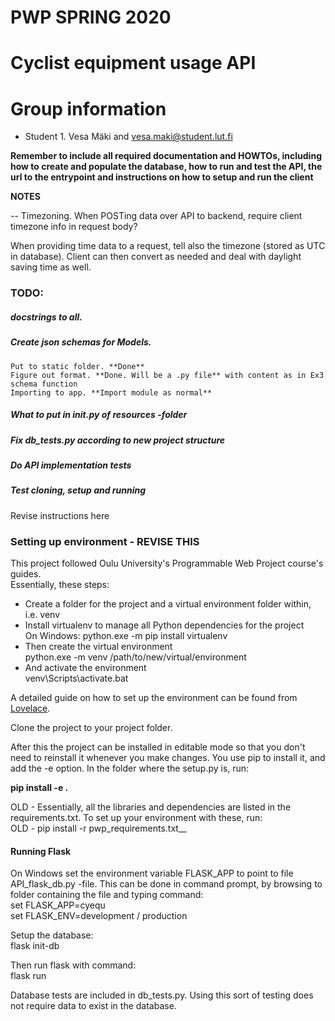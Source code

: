 # PWP SPRING 2020
# Cyclist equipment usage API
# Group information
* Student 1. Vesa Mäki and vesa.maki@student.lut.fi


__Remember to include all required documentation and HOWTOs, including how to create and populate the database, how to run and test the API, the url to the entrypoint and instructions on how to setup and run the client__

**NOTES**

-- Timezoning.
When POSTing data over API to backend, require client timezone info in request body?

When providing time data to a request, tell also the timezone (stored as UTC in database). Client can then convert as needed and deal with daylight saving time as well.

### TODO: ###
#####    docstrings to all. #####

##### Create json schemas for Models. #####
    Put to static folder. **Done**  
    Figure out format. **Done. Will be a .py file** with content as in Ex3 schema function
    Importing to app. **Import module as normal**

##### What to put in __init__.py of resources -folder #####    

##### Fix db_tests.py according to new project structure #####

##### Do API implementation tests #####

##### Test cloning, setup and running #####
Revise instructions here

### Setting up environment - REVISE THIS ###

This project followed Oulu University's Programmable Web Project course's guides.  
Essentially, these steps:
<ul>
<li>Create a folder for the project and a virtual environment folder within, i.e. venv</li>
<li>Install virtualenv to manage all Python dependencies for the project</li>  
On Windows: python.exe -m pip install virtualenv
<li>Then create the virtual environment</li>  
python.exe -m venv /path/to/new/virtual/environment
<li>And activate the environment</li>  
venv\Scripts\activate.bat
</ul>

A detailed guide on how to set up the environment can be found from [Lovelace](https://lovelace.oulu.fi/ohjelmoitava-web/programmable-web-project-spring-2020/pwp-setting-up-python-environment-for-exercises/).

Clone the project to your project folder.  

After this the project can be installed in editable mode so that you don't need to reinstall it whenever you make changes. You use pip to install it, and add the -e option. In the folder where the setup.py is, run:

__pip install -e .__

OLD - Essentially, all the libraries and dependencies are listed in the requirements.txt. To set up your environment with these, run:  
OLD - pip install -r pwp_requirements.txt__

#### Running Flask ####  
On Windows set the environment variable FLASK_APP to point to file API_flask_db.py -file. This can be done in command prompt, by browsing to folder containing the file and typing command:  
set FLASK_APP=cyequ  
set FLASK_ENV=development / production  

Setup the database:  
flask init-db

Then run flask with command:  
flask run  

Database tests are included in db_tests.py. Using this sort of testing does not require data to exist in the database.
